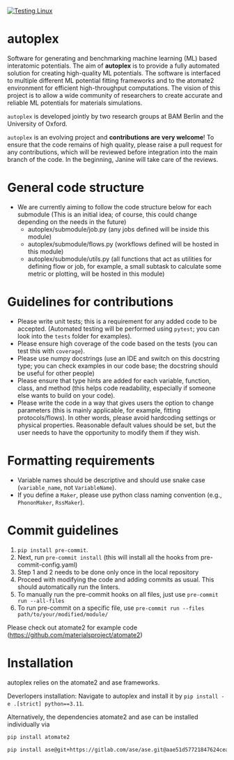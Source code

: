 [![Testing Linux](https://github.com/JaGeo/autoplex/actions/workflows/python-package.yml/badge.svg)](https://github.com/JaGeo/autoplex/actions/workflows/python-package.yml)
# autoplex

Software for generating and benchmarking machine learning (ML) based interatomic potentials. The aim of **autoplex** is to provide a fully automated solution for creating high-quality ML potentials. The software is interfaced to multiple different ML potential fitting frameworks and to the atomate2 environment for efficient high-throughput computations. The vision of this project is to allow a wide community of researchers to create accurate and reliable ML potentials for materials simulations.

`autoplex` is developed jointly by two research groups at BAM Berlin and the University of Oxford.

`autoplex` is an evolving project and **contributions are very welcome**! To ensure that the code remains of high quality, please raise a pull request for any contributions, which will be reviewed before integration into the main branch of the code. In the beginning, Janine will take care of the reviews.

# General code structure
- We are currently aiming to follow the code structure below for each submodule (This is an initial idea; of course, this could change depending on the needs in the future)
  - autoplex/submodule/job.py (any jobs defined will be inside this module)
  - autoplex/submodule/flows.py (workflows defined will be hosted in this module)
  - autoplex/submodule/utils.py (all functions that act as utilities for defining flow or job, for example, a small subtask to calculate some metric or plotting, will be hosted in this module)

# Guidelines for contributions
- Please write unit tests; this is a requirement for any added code to be accepted. (Automated testing will be performed using `pytest`; you can look into the `tests` folder for examples).
- Please ensure high coverage of the code based on the tests (you can test this with `coverage`).
- Please use numpy docstrings (use an IDE and switch on this docstring type; you can check examples in our code base; the docstring should be useful for other people)
- Please ensure that type hints are added for each variable, function, class, and method (this helps code readability, especially if someone else wants to build on your code).
- Please write the code in a way that gives users the option to change parameters (this is mainly applicable, for example, fitting protocols/flows). In other words, please avoid hardcoding settings or physical properties. Reasonable default values should be set, but the user needs to have the opportunity to modify them if they wish.

# Formatting requirements
- Variable names should be descriptive and should use snake case (`variable_name`, not `VariableName`).
- If you define a `Maker`, please use python class naming convention (e.g., `PhononMaker`, `RssMaker`).

# Commit guidelines
1. `pip install pre-commit`.
2. Next, run `pre-commit install` (this will install all the hooks from pre-commit-config.yaml)
3. Step 1 and 2 needs to be done only once in the local repository
4. Proceed with modifying the code and adding commits as usual. This should automatically run the linters.
5. To manually run the pre-commit hooks on all files, just use `pre-commit run --all-files`
6. To run pre-commit on a specific file, use `pre-commit run --files path/to/your/modified/module/`

Please check out atomate2 for example code (https://github.com/materialsproject/atomate2)

# Installation
autoplex relies on the atomate2 and ase frameworks.

Deverlopers installation: Navigate to autoplex and install it by `pip install -e .[strict] python==3.11`.

Alternatively, the dependencies atomate2 and ase can be installed individually via 
```bash
pip install atomate2

pip install ase@git+https://gitlab.com/ase/ase.git@aae51d57721847624cea569f3a2d4bb6aa5032b4
```

